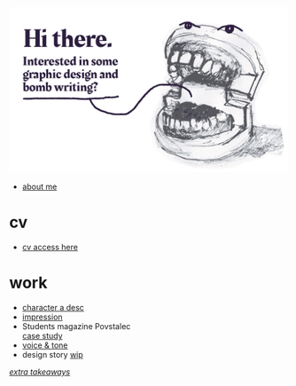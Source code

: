 ![homepage](07-homepage/homepage-ajovt.gif)

- [about me](03-aboutness/index.md)

# cv
- [cv access here](04-experience/index.md)

# work
- [character a desc](/01-character-description/index.md)
- [impression](/02-impression/index.md)
- Students magazine Povstalec<br> [case study](/03-aboutness/case-study.md)
- [voice & tone](/05-voice-tone/index.md)
- design story [wip](https://www.figma.com/file/0LMrxJwYe4SN6DQIU4WlR8/Untitled?node-id=38%3A2)

[*extra takeaways*](/extra-takeaways/index.md)
